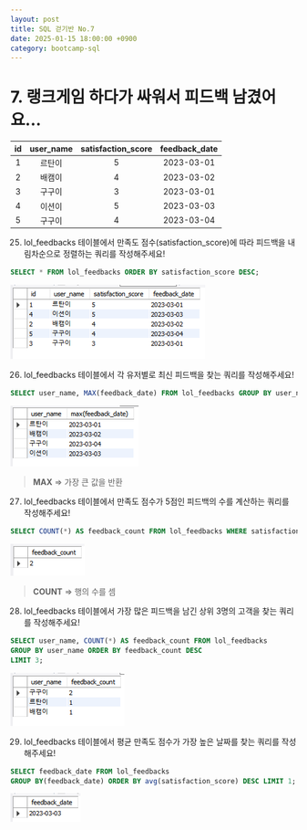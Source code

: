 ```yaml
---
layout: post
title: SQL 걷기반 No.7
date: 2025-01-15 18:00:00 +0900
category: bootcamp-sql
---
```


# 7. 랭크게임 하다가 싸워서 피드백 남겼어요…

| id | user_name | satisfaction_score | feedback_date |
|:--:|:---------:|:------------------:|:-------------:|
| 1  | 르탄이     | 5                  | 2023-03-01    |
| 2  | 배캠이     | 4                  | 2023-03-02    |
| 3  | 구구이     | 3                  | 2023-03-01    |
| 4  | 이션이     | 5                  | 2023-03-03    |
| 5  | 구구이     | 4                  | 2023-03-04    |

25. lol_feedbacks 테이블에서 만족도 점수(satisfaction_score)에 따라 피드백을 내림차순으로 정렬하는 쿼리를 작성해주세요!
```sql
SELECT * FROM lol_feedbacks ORDER BY satisfaction_score DESC;
```
![walk07-25](/public/img/walk7-25.png)

26. lol_feedbacks 테이블에서 각 유저별로 최신 피드백을 찾는 쿼리를 작성해주세요!
```sql
SELECT user_name, MAX(feedback_date) FROM lol_feedbacks GROUP BY user_name;
```
![walk07-26](/public/img/walk7-26.png)
> **MAX** => 가장 큰 값을 반환

27. lol_feedbacks 테이블에서 만족도 점수가 5점인 피드백의 수를 계산하는 쿼리를 작성해주세요!
```sql
SELECT COUNT(*) AS feedback_count FROM lol_feedbacks WHERE satisfaction_score = 5;
```
![walk07-27](/public/img/walk7-27.png)
> **COUNT** => 행의 수를 셈

28. lol_feedbacks 테이블에서 가장 많은 피드백을 남긴 상위 3명의 고객을 찾는 쿼리를 작성해주세요!
```sql
SELECT user_name, COUNT(*) AS feedback_count FROM lol_feedbacks  
GROUP BY user_name ORDER BY feedback_count DESC  
LIMIT 3;
```
![walk07-28](/public/img/walk7-28.png)

29. lol_feedbacks 테이블에서 평균 만족도 점수가 가장 높은 날짜를 찾는 쿼리를 작성해주세요!
```sql
SELECT feedback_date FROM lol_feedbacks
GROUP BY(feedback_date) ORDER BY avg(satisfaction_score) DESC LIMIT 1;
```
![walk07-29](/public/img/walk7-29.png)

